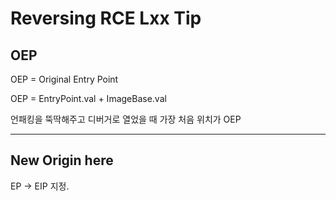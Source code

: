 # Reversing RCE Lxx Tip

## OEP

OEP = Original Entry Point

OEP = EntryPoint.val + ImageBase.val

언패킹을 뚝딱해주고 디버거로 열었을 때 가장 처음 위치가 OEP

-----

## New Origin here

EP -> EIP 지정.

